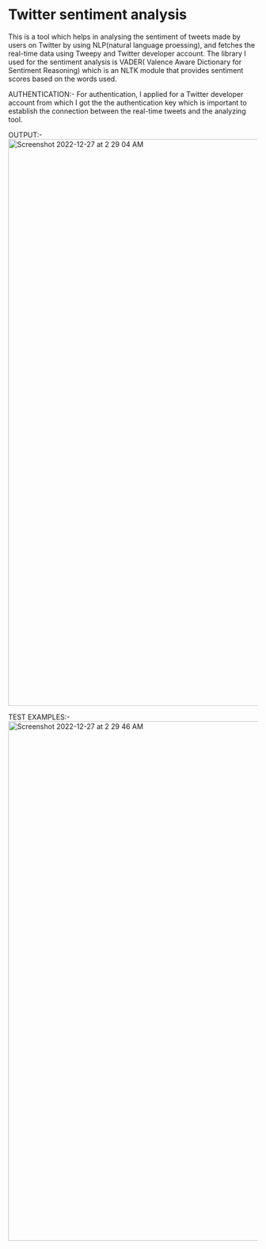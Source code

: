 # Twitter sentiment analysis
This is a tool which helps in analysing the sentiment of tweets made by users on Twitter by using NLP(natural language proessing), and fetches the real-time data using Tweepy and Twitter developer account. The library I used for the sentiment analysis is VADER( Valence Aware Dictionary for Sentiment Reasoning) which is an NLTK module that provides sentiment scores based on the words used.

AUTHENTICATION:-
For authentication, I applied for a Twitter developer account from which I got the the authentication key which is important to establish the connection between the real-time tweets and the analyzing tool.

OUTPUT:-
<img width="1142" alt="Screenshot 2022-12-27 at 2 29 04 AM" src="https://user-images.githubusercontent.com/78745855/209583032-6ab817c9-9fd6-4e4e-8147-1926917d23cd.png">

TEST EXAMPLES:-
<img width="1047" alt="Screenshot 2022-12-27 at 2 29 46 AM" src="https://user-images.githubusercontent.com/78745855/209583070-a4e59d72-83db-4e4d-bb4d-d82b8b5a35fa.png">

